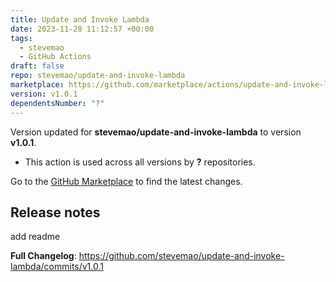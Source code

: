 ```yaml
---
title: Update and Invoke Lambda
date: 2023-11-28 11:12:57 +00:00
tags:
  - stevemao
  - GitHub Actions
draft: false
repo: stevemao/update-and-invoke-lambda
marketplace: https://github.com/marketplace/actions/update-and-invoke-lambda
version: v1.0.1
dependentsNumber: "?"
---
```



Version updated for **stevemao/update-and-invoke-lambda** to version **v1.0.1**.
- This action is used across all versions by **?** repositories.

Go to the [GitHub Marketplace](https://github.com/marketplace/actions/update-and-invoke-lambda) to find the latest changes.

## Release notes

add readme




**Full Changelog**: https://github.com/stevemao/update-and-invoke-lambda/commits/v1.0.1
